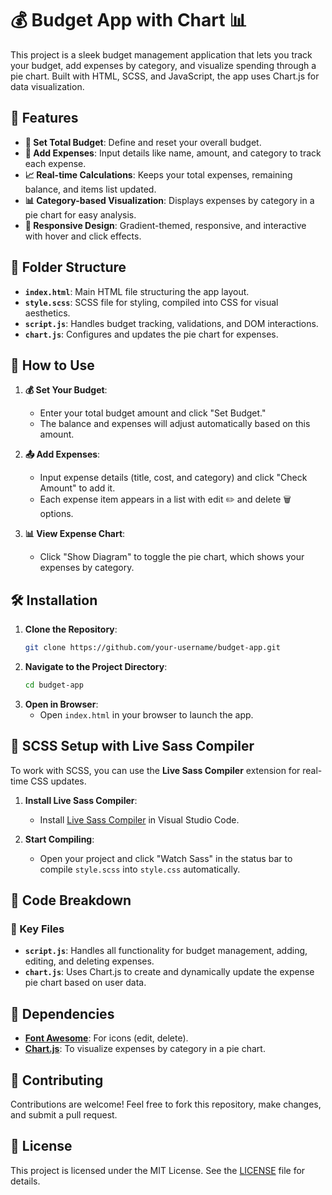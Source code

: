 # 💰 Budget App with Chart 📊

This project is a sleek budget management application that lets you track your budget, add expenses by category, and visualize spending through a pie chart. Built with HTML, SCSS, and JavaScript, the app uses Chart.js for data visualization.

## 🌟 Features

- **💸 Set Total Budget**: Define and reset your overall budget.
- **📝 Add Expenses**: Input details like name, amount, and category to track each expense.
- **📈 Real-time Calculations**: Keeps your total expenses, remaining balance, and items list updated.
- **📊 Category-based Visualization**: Displays expenses by category in a pie chart for easy analysis.
- **📱 Responsive Design**: Gradient-themed, responsive, and interactive with hover and click effects.

## 📁 Folder Structure

- **`index.html`**: Main HTML file structuring the app layout.
- **`style.scss`**: SCSS file for styling, compiled into CSS for visual aesthetics.
- **`script.js`**: Handles budget tracking, validations, and DOM interactions.
- **`chart.js`**: Configures and updates the pie chart for expenses.

## 🚀 How to Use

1. **💰 Set Your Budget**:
   - Enter your total budget amount and click "Set Budget."
   - The balance and expenses will adjust automatically based on this amount.

2. **📤 Add Expenses**:
   - Input expense details (title, cost, and category) and click "Check Amount" to add it.
   - Each expense item appears in a list with edit ✏️ and delete 🗑️ options.

3. **📊 View Expense Chart**:
   - Click "Show Diagram" to toggle the pie chart, which shows your expenses by category.

## 🛠️ Installation

1. **Clone the Repository**:
    ```bash
    git clone https://github.com/your-username/budget-app.git
    ```
2. **Navigate to the Project Directory**:
    ```bash
    cd budget-app
    ```
3. **Open in Browser**:
   - Open `index.html` in your browser to launch the app.

## 🎨 SCSS Setup with Live Sass Compiler

To work with SCSS, you can use the **Live Sass Compiler** extension for real-time CSS updates.

1. **Install Live Sass Compiler**:
   - Install [Live Sass Compiler](https://marketplace.visualstudio.com/items?itemName=ritwickdey.live-sass) in Visual Studio Code.

2. **Start Compiling**:
   - Open your project and click "Watch Sass" in the status bar to compile `style.scss` into `style.css` automatically.

## 📄 Code Breakdown

### 🔑 Key Files
- **`script.js`**: Handles all functionality for budget management, adding, editing, and deleting expenses.
- **`chart.js`**: Uses Chart.js to create and dynamically update the expense pie chart based on user data.

## 🧰 Dependencies

- **[Font Awesome](https://cdnjs.cloudflare.com/ajax/libs/font-awesome/6.3.0/css/all.min.css)**: For icons (edit, delete).
- **[Chart.js](https://cdn.jsdelivr.net/npm/chart.js)**: To visualize expenses by category in a pie chart.

## 🤝 Contributing

Contributions are welcome! Feel free to fork this repository, make changes, and submit a pull request.

## 📜 License

This project is licensed under the MIT License. See the [LICENSE](LICENSE) file for details.

